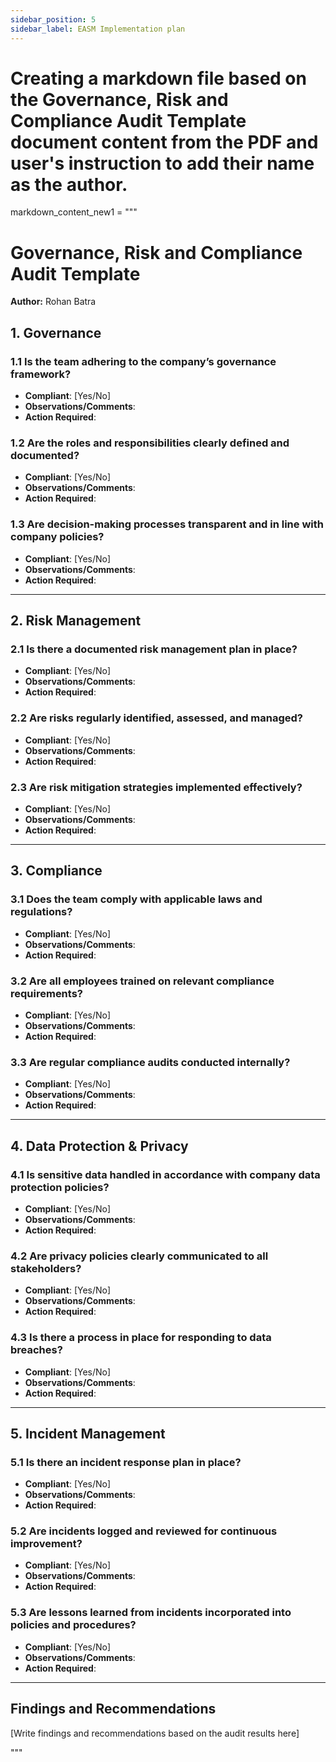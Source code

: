 ```yaml
---
sidebar_position: 5
sidebar_label: EASM Implementation plan
---
```


# Creating a markdown file based on the Governance, Risk and Compliance Audit Template document content from the PDF and user's instruction to add their name as the author.
markdown_content_new1 = """
# Governance, Risk and Compliance Audit Template

**Author:** Rohan Batra

## 1. Governance

### 1.1 Is the team adhering to the company’s governance framework?
- **Compliant**: [Yes/No]
- **Observations/Comments**: 
- **Action Required**: 

### 1.2 Are the roles and responsibilities clearly defined and documented?
- **Compliant**: [Yes/No]
- **Observations/Comments**: 
- **Action Required**: 

### 1.3 Are decision-making processes transparent and in line with company policies?
- **Compliant**: [Yes/No]
- **Observations/Comments**: 
- **Action Required**: 

---

## 2. Risk Management

### 2.1 Is there a documented risk management plan in place?
- **Compliant**: [Yes/No]
- **Observations/Comments**: 
- **Action Required**: 

### 2.2 Are risks regularly identified, assessed, and managed?
- **Compliant**: [Yes/No]
- **Observations/Comments**: 
- **Action Required**: 

### 2.3 Are risk mitigation strategies implemented effectively?
- **Compliant**: [Yes/No]
- **Observations/Comments**: 
- **Action Required**: 

---

## 3. Compliance

### 3.1 Does the team comply with applicable laws and regulations?
- **Compliant**: [Yes/No]
- **Observations/Comments**: 
- **Action Required**: 

### 3.2 Are all employees trained on relevant compliance requirements?
- **Compliant**: [Yes/No]
- **Observations/Comments**: 
- **Action Required**: 

### 3.3 Are regular compliance audits conducted internally?
- **Compliant**: [Yes/No]
- **Observations/Comments**: 
- **Action Required**: 

---

## 4. Data Protection & Privacy

### 4.1 Is sensitive data handled in accordance with company data protection policies?
- **Compliant**: [Yes/No]
- **Observations/Comments**: 
- **Action Required**: 

### 4.2 Are privacy policies clearly communicated to all stakeholders?
- **Compliant**: [Yes/No]
- **Observations/Comments**: 
- **Action Required**: 

### 4.3 Is there a process in place for responding to data breaches?
- **Compliant**: [Yes/No]
- **Observations/Comments**: 
- **Action Required**: 

---

## 5. Incident Management

### 5.1 Is there an incident response plan in place?
- **Compliant**: [Yes/No]
- **Observations/Comments**: 
- **Action Required**: 

### 5.2 Are incidents logged and reviewed for continuous improvement?
- **Compliant**: [Yes/No]
- **Observations/Comments**: 
- **Action Required**: 

### 5.3 Are lessons learned from incidents incorporated into policies and procedures?
- **Compliant**: [Yes/No]
- **Observations/Comments**: 
- **Action Required**: 

---

## Findings and Recommendations

[Write findings and recommendations based on the audit results here]

"""

